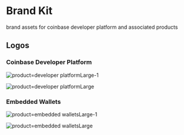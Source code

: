 # Brand Kit

brand assets for coinbase developer platform and associated products


## Logos


### Coinbase Developer Platform

![product=developer platformLarge-1](https://github.com/cdp-organization/brand-kit/assets/133138254/2b98e510-cd0f-44f7-a348-9e03d4f28a16)

![product=developer platformLarge](https://github.com/cdp-organization/brand-kit/assets/133138254/18cc206d-fefc-4761-aecc-6770de49dcd4)


### Embedded Wallets

![product=embedded walletsLarge-1](https://github.com/cdp-organization/brand-kit/assets/133138254/c6e6bf96-e338-475e-a5d7-572795b374b5)

![product=embedded walletsLarge](https://github.com/cdp-organization/brand-kit/assets/133138254/06c173a0-9714-45b0-adfc-d4f90d941bd6)
